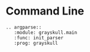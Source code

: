 Command Line
============

```{eval-rst}
.. argparse::
   :module: grayskull.main
   :func: init_parser
   :prog: grayskull
```
